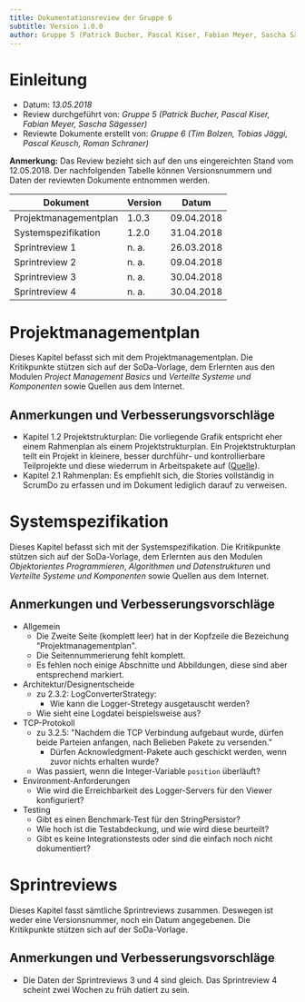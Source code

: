 ```yaml
---
title: Dokumentationsreview der Gruppe 6
subtitle: Version 1.0.0
author: Gruppe 5 (Patrick Bucher, Pascal Kiser, Fabian Meyer, Sascha Sägesser)
---
```


# Einleitung

- Datum: *13.05.2018*
- Review durchgeführt von: *Gruppe 5 (Patrick Bucher, Pascal Kiser, Fabian Meyer, Sascha Sägesser)*
- Reviewte Dokumente erstellt von: *Gruppe 6 (Tim Bolzen, Tobias Jäggi, Pascal Keusch, Roman Schraner)*

**Anmerkung:** Das Review bezieht sich auf den uns eingereichten Stand vom 12.05.2018. Der nachfolgenden Tabelle können Versionsnummern und Daten der reviewten Dokumente entnommen werden.

| Dokument              | Version | Datum      |
| --------------------- | ------- | ---------- |
| Projektmanagementplan | 1.0.3   | 09.04.2018 |
| Systemspezifikation   | 1.2.0   | 31.04.2018 |
| Sprintreview 1        | n. a.   | 26.03.2018 |
| Sprintreview 2        | n. a.   | 09.04.2018 |
| Sprintreview 3        | n. a.   | 30.04.2018 |
| Sprintreview 4        | n. a.   | 30.04.2018 |

# Projektmanagementplan

Dieses Kapitel befasst sich mit dem Projektmanagementplan. Die Kritikpunkte stützen sich auf der SoDa-Vorlage, dem Erlernten aus den Modulen *Project Management Basics* und *Verteilte Systeme und Komponenten* sowie Quellen aus dem Internet.

## Anmerkungen und  Verbesserungsvorschläge

- Kapitel 1.2 Projektstrukturplan: Die vorliegende Grafik entspricht eher einem Rahmenplan als einem Projektstrukturplan. Ein Projektstrukturplan teilt ein Projekt in kleinere, besser durchführ- und kontrollierbare Teilprojekte und diese wiederrum in Arbeitspakete auf ([Quelle](https://www.projektmanagementhandbuch.de/handbuch/projektplanung/projektstrukturplan/)).
- Kapitel 2.1 Rahmenplan: Es empfiehlt sich, die Stories vollständig in ScrumDo zu erfassen und im Dokument lediglich darauf zu verweisen.

# Systemspezifikation

Dieses Kapitel befasst sich mit der Systemspezifikation. Die Kritikpunkte stützen sich auf der SoDa-Vorlage, dem Erlernten aus den Modulen *Objektorientes Programmieren*, *Algorithmen und Datenstrukturen* und *Verteilte Systeme und Komponenten* sowie Quellen aus dem Internet.

## Anmerkungen und Verbesserungsvorschläge

- Allgemein
    - Die Zweite Seite (komplett leer) hat in der Kopfzeile die Bezeichung "Projektmanagementplan".
    - Die Seitennummerierung fehlt komplett.
    - Es fehlen noch einige Abschnitte und Abbildungen, diese sind aber entsprechend markiert.
- Architektur/Designentscheide 
    - zu 2.3.2: LogConverterStrategy:
        - Wie kann die Logger-Stretegy ausgetauscht werden?
    - Wie sieht eine Logdatei beispielsweise aus?
- TCP-Protokoll
    - zu 3.2.5: "Nachdem die TCP Verbindung aufgebaut wurde, dürfen beide Parteien anfangen, nach Belieben Pakete zu versenden."
        - Dürfen Acknowledgment-Pakete auch geschickt werden, wenn zuvor nichts erhalten wurde?
    - Was passiert, wenn die Integer-Variable `position` überläuft?
- Environment-Anforderungen
    - Wie wird die Erreichbarkeit des Logger-Servers für den Viewer konfiguriert?
- Testing
    - Gibt es einen Benchmark-Test für den StringPersistor?
    - Wie hoch ist die Testabdeckung, und wie wird diese beurteilt?
    - Gibt es keine Integrationstests oder sind die einfach noch nicht dokumentiert?

# Sprintreviews

Dieses Kapitel fasst sämtliche Sprintreviews zusammen. Deswegen ist weder eine Versionsnummer, noch ein Datum angegebenen.  Die Kritikpunkte stützen sich auf der SoDa-Vorlage.

## Anmerkungen und Verbesserungsvorschläge

- Die Daten der Sprintreviews 3 und 4 sind gleich. Das Sprintreview 4 scheint zwei Wochen zu früh datiert zu sein.
